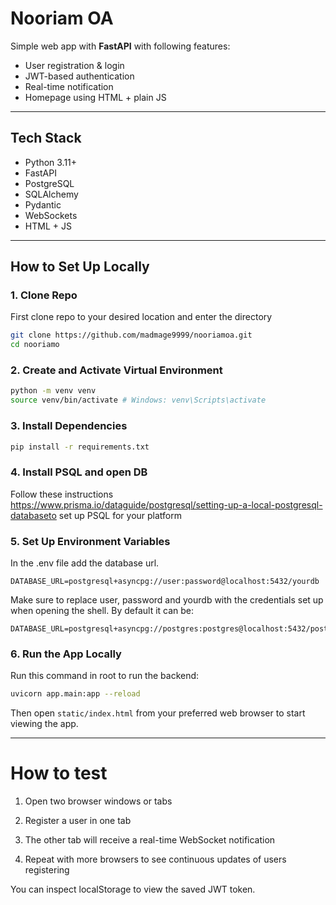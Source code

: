 # Nooriam OA

Simple web app with **FastAPI** with following features:

- User registration & login
- JWT-based authentication
- Real-time notification
- Homepage using HTML + plain JS

---

## Tech Stack

- Python 3.11+
- FastAPI
- PostgreSQL
- SQLAlchemy
- Pydantic
- WebSockets
- HTML + JS

---

## How to Set Up Locally

### 1. Clone Repo

First clone repo to your desired location and enter the directory

```bash
git clone https://github.com/madmage9999/nooriamoa.git
cd nooriamo
```

### 2. Create and Activate Virtual Environment
```bash
python -m venv venv
source venv/bin/activate # Windows: venv\Scripts\activate
```

### 3. Install Dependencies
```bash
pip install -r requirements.txt
```

### 4. Install PSQL and open DB 

Follow these instructions https://www.prisma.io/dataguide/postgresql/setting-up-a-local-postgresql-databaseto set up PSQL for your platform

### 5. Set Up Environment Variables

In the .env file add the database url.
```env
DATABASE_URL=postgresql+asyncpg://user:password@localhost:5432/yourdb
```
Make sure to replace user, password and yourdb with the credentials set up when opening the shell. By default it can be:
```env
DATABASE_URL=postgresql+asyncpg://postgres:postgres@localhost:5432/postgres
```

### 6. Run the App Locally

Run this command in root to run the backend:
```bash
uvicorn app.main:app --reload
```

Then open `static/index.html` from your preferred web browser to start viewing the app.


---

# How to test

1. Open two browser windows or tabs

2. Register a user in one tab

3. The other tab will receive a real-time WebSocket notification

4. Repeat with more browsers to see continuous updates of users registering

You can inspect localStorage to view the saved JWT token.